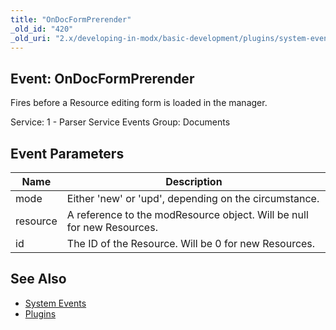 ```yaml
---
title: "OnDocFormPrerender"
_old_id: "420"
_old_uri: "2.x/developing-in-modx/basic-development/plugins/system-events/ondocformprerender"
---
```


## Event: OnDocFormPrerender

Fires before a Resource editing form is loaded in the manager.

Service: 1 - Parser Service Events 
Group: Documents

## Event Parameters

| Name     | Description                                                            |
| -------- | ---------------------------------------------------------------------- |
| mode     | Either 'new' or 'upd', depending on the circumstance.                  |
| resource | A reference to the modResource object. Will be null for new Resources. |
| id       | The ID of the Resource. Will be 0 for new Resources.                   |

## See Also

- [System Events](extending-modx/plugins/system-events "System Events")
- [Plugins](extending-modx/plugins "Plugins")